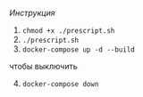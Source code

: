 *Инструкция*

1) `chmod +x ./prescript.sh`
2) `./prescript.sh`
3) `docker-compose up -d --build`

чтобы выключить

4) `docker-compose down`
